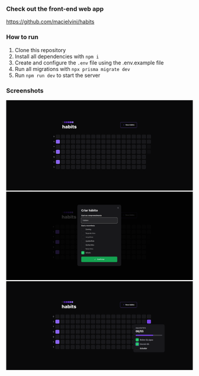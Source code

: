 ### Check out the front-end web app
https://github.com/macielvini/habits

### How to run

1. Clone this repository
2. Install all dependencies with `npm i`
3. Create and configure the `.env` file using the .env.example file
4. Run all migrations with `npx prisma migrate dev`
5. Run `npm run dev` to start the server

### Screenshots

<img src="./screenshots/home.png">
<img src="./screenshots/new-habit.png">
<img src="./screenshots/habit-pop-up.png">
